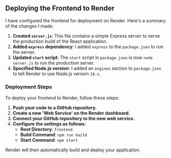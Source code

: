 ## Deploying the Frontend to Render

I have configured the frontend for deployment on Render. Here's a summary of the changes I made:

1.  **Created `server.js`**: This file contains a simple Express server to serve the production build of the React application.
2.  **Added `express` dependency**: I added `express` to the `package.json` to run the server.
3.  **Updated `start` script**: The `start` script in `package.json` is now `node server.js` to run the production server.
4.  **Specified Node.js version**: I added an `engines` section to `package.json` to tell Render to use Node.js version `18.x`.

### Deployment Steps

To deploy your frontend to Render, follow these steps:

1.  **Push your code to a GitHub repository.**
2.  **Create a new 'Web Service' on the Render dashboard.**
3.  **Connect your GitHub repository to the new web service.**
4.  **Configure the settings as follows:**
    *   **Root Directory**: `frontend`
    *   **Build Command**: `npm run build`
    *   **Start Command**: `npm start`

Render will then automatically build and deploy your application.